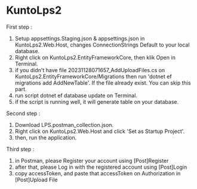 # KuntoLps2

First step :
1. Setup appsettings.Staging.json & appsettings.json in KuntoLps2.Web.Host, changes ConnectionStrings Default to your local database.
2. Right click on KuntoLps2.EntityFrameworkCore, then klik Open in Terminal.
3. if you didn't have file 20231128071657_AddUploadFiles.cs on KuntoLps2.EntityFrameworkCore/Migrations then run 'dotnet ef migrations add AddNewTable'. If the file already exist. You can skip this part.
4. run script dotnet ef database update on Terminal.
5. if the script is running well, it will generate table on your database.

Second step : 
1. Download LPS.postman_collection.json.
2. Right click on KuntoLps2.Web.Host and click 'Set as Startup Project'.
3. then, run the application.

Third step :
1. in Postman, please Register your account using [Post]Register
2. after that, please Log in with the registered account using [Post]Login
3. copy accessToken, and paste that accessToken on Authorization in [Post]Upload File
